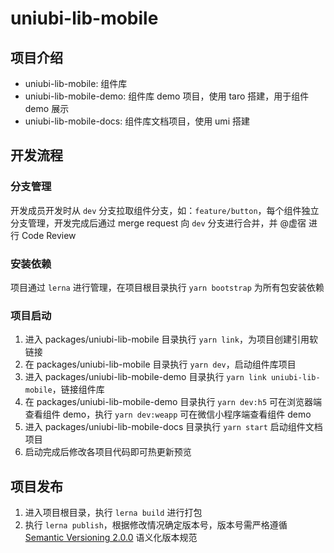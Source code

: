 # uniubi-lib-mobile

## 项目介绍

- uniubi-lib-mobile: 组件库
- uniubi-lib-mobile-demo: 组件库 demo 项目，使用 taro 搭建，用于组件 demo 展示
- uniubi-lib-mobile-docs: 组件库文档项目，使用 umi 搭建

## 开发流程

### 分支管理

开发成员开发时从 `dev` 分支拉取组件分支，如：`feature/button`，每个组件独立分支管理，开发完成后通过 merge request 向 `dev` 分支进行合并，并 @虚宿 进行 Code Review

### 安装依赖

项目通过 `lerna` 进行管理，在项目根目录执行 `yarn bootstrap` 为所有包安装依赖

### 项目启动

1. 进入 packages/uniubi-lib-mobile 目录执行 `yarn link`，为项目创建引用软链接
2. 在 packages/uniubi-lib-mobile 目录执行 `yarn dev`，启动组件库项目
3. 进入 packages/uniubi-lib-mobile-demo 目录执行 `yarn link uniubi-lib-mobile`，链接组件库
4. 在 packages/uniubi-lib-mobile-demo 目录执行 `yarn dev:h5` 可在浏览器端查看组件 demo，执行 `yarn dev:weapp` 可在微信小程序端查看组件 demo
5. 进入 packages/uniubi-lib-mobile-docs 目录执行 `yarn start` 启动组件文档项目
6. 启动完成后修改各项目代码即可热更新预览

## 项目发布

1. 进入项目根目录，执行 `lerna build` 进行打包
2. 执行 `lerna publish`，根据修改情况确定版本号，版本号需严格遵循 [Semantic Versioning 2.0.0](https://semver.org/lang/zh-CN/) 语义化版本规范
